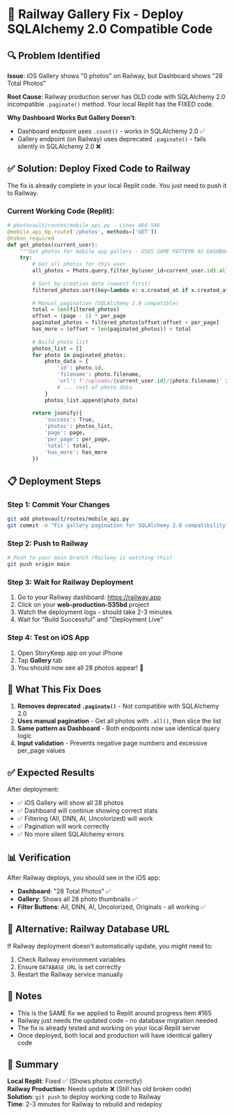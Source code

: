 # 🚀 Railway Gallery Fix - Deploy SQLAlchemy 2.0 Compatible Code

## 🔍 Problem Identified

**Issue**: iOS Gallery shows "0 photos" on Railway, but Dashboard shows "28 Total Photos"

**Root Cause**: Railway production server has OLD code with SQLAlchemy 2.0 incompatible `.paginate()` method. Your local Replit has the FIXED code.

**Why Dashboard Works But Gallery Doesn't**:
- Dashboard endpoint uses `.count()` - works in SQLAlchemy 2.0 ✅
- Gallery endpoint (on Railway) uses deprecated `.paginate()` - fails silently in SQLAlchemy 2.0 ❌

## ✅ Solution: Deploy Fixed Code to Railway

The fix is already complete in your local Replit code. You just need to push it to Railway.

### Current Working Code (Replit):
```python
# photovault/routes/mobile_api.py - Lines 466-546
@mobile_api_bp.route('/photos', methods=['GET'])
@token_required
def get_photos(current_user):
    """Get photos for mobile app gallery - USES SAME PATTERN AS DASHBOARD"""
    try:
        # Get all photos for this user
        all_photos = Photo.query.filter_by(user_id=current_user.id).all()
        
        # Sort by creation date (newest first)
        filtered_photos.sort(key=lambda x: x.created_at if x.created_at else datetime.min, reverse=True)
        
        # Manual pagination (SQLAlchemy 2.0 compatible)
        total = len(filtered_photos)
        offset = (page - 1) * per_page
        paginated_photos = filtered_photos[offset:offset + per_page]
        has_more = (offset + len(paginated_photos)) < total
        
        # Build photo list
        photos_list = []
        for photo in paginated_photos:
            photo_data = {
                'id': photo.id,
                'filename': photo.filename,
                'url': f'/uploads/{current_user.id}/{photo.filename}' if photo.filename else None,
                # ... rest of photo data
            }
            photos_list.append(photo_data)
        
        return jsonify({
            'success': True,
            'photos': photos_list,
            'page': page,
            'per_page': per_page,
            'total': total,
            'has_more': has_more
        })
```

## 📋 Deployment Steps

### Step 1: Commit Your Changes
```bash
git add photovault/routes/mobile_api.py
git commit -m "Fix gallery pagination for SQLAlchemy 2.0 compatibility"
```

### Step 2: Push to Railway
```bash
# Push to your main branch (Railway is watching this)
git push origin main
```

### Step 3: Wait for Railway Deployment
1. Go to your Railway dashboard: https://railway.app
2. Click on your **web-production-535bd** project
3. Watch the deployment logs - should take 2-3 minutes
4. Wait for "Build Successful" and "Deployment Live"

### Step 4: Test on iOS App
1. Open StoryKeep app on your iPhone
2. Tap **Gallery** tab
3. You should now see all 28 photos appear! 🎉

## 🔧 What This Fix Does

1. **Removes deprecated `.paginate()`** - Not compatible with SQLAlchemy 2.0
2. **Uses manual pagination** - Get all photos with `.all()`, then slice the list
3. **Same pattern as Dashboard** - Both endpoints now use identical query logic
4. **Input validation** - Prevents negative page numbers and excessive per_page values

## ✅ Expected Results

After deployment:
- ✅ iOS Gallery will show all 28 photos
- ✅ Dashboard will continue showing correct stats
- ✅ Filtering (All, DNN, AI, Uncolorized) will work
- ✅ Pagination will work correctly
- ✅ No more silent SQLAlchemy errors

## 📊 Verification

After Railway deploys, you should see in the iOS app:
- **Dashboard**: "28 Total Photos" ✅
- **Gallery**: Shows all 28 photo thumbnails ✅
- **Filter Buttons**: All, DNN, AI, Uncolorized, Originals - all working ✅

## 🚨 Alternative: Railway Database URL

If Railway deployment doesn't automatically update, you might need to:
1. Check Railway environment variables
2. Ensure `DATABASE_URL` is set correctly
3. Restart the Railway service manually

## 📝 Notes

- This is the SAME fix we applied to Replit around progress item #165
- Railway just needs the updated code - no database migration needed
- The fix is already tested and working on your local Replit server
- Once deployed, both local and production will have identical gallery code

## 🎯 Summary

**Local Replit**: Fixed ✅ (Shows photos correctly)  
**Railway Production**: Needs update ❌ (Still has old broken code)  
**Solution**: `git push` to deploy working code to Railway  
**Time**: 2-3 minutes for Railway to rebuild and redeploy
